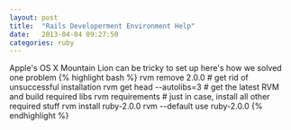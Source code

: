 ```yaml
---
layout: post
title:  "Rails Developerment Environment Help"
date:   2013-04-04 09:27:50
categories: ruby
---
```

Apple's OS X Mountain Lion can be tricky to set up here's how we solved one problem
{% highlight bash %}
rvm remove 2.0.0 # get rid of unsuccessful installation
rvm get head --autolibs=3 # get the latest RVM and build required libs
rvm requirements # just in case, install all other required stuff
rvm install ruby-2.0.0
rvm --default use ruby-2.0.0
{% endhighlight %}